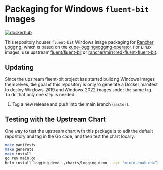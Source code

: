 # Packaging for Windows `fluent-bit` Images

[![dockerhub](https://img.shields.io/docker/v/rancher/fluent-bit?sort=semver&style=flat-square)](https://hub.docker.com/r/rancher/fluent-bit/tags)

This repository houses `fluent-bit` Windows image packaging for [Rancher Logging](https://rancher.com/docs/rancher/v2.5/en/logging/), which is based on the [kube-logging/logging-operator](https://github.com/kube-logging/logging-operator).
For Linux images, use upstream [fluent/fluent-bit](https://hub.docker.com/r/fluent/fluent-bit) or [rancher/mirrored-fluent-fluent-bit](https://hub.docker.com/r/rancher/mirrored-fluent-fluent-bit).

## Updating

Since the upstream fluent-bit project has started building Windows images themselves, the goal of this repository is only to generate a Docker manifest to deploy Windows-2019 and Windows-2022 images under the same tag. To do that only one step is needed:

1. Tag a new release and push into the main branch (`master`).

## Testing with the Upstream Chart

One way to test the upstream chart with this package is to edit the default repository and tag in the Go code, and then test the chart locally.

```sh
make manifests
make generate
make install
go run main.go
helm install logging-demo ./charts/logging-demo --set "minio.enabled=True"
```
